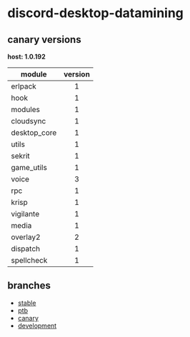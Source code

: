 # discord-desktop-datamining

## canary versions

**host: 1.0.192**

| module | version |
| ------ | :-----: |
| erlpack | 1 |
| hook | 1 |
| modules | 1 |
| cloudsync | 1 |
| desktop_core | 1 |
| utils | 1 |
| sekrit | 1 |
| game_utils | 1 |
| voice | 3 |
| rpc | 1 |
| krisp | 1 |
| vigilante | 1 |
| media | 1 |
| overlay2 | 2 |
| dispatch | 1 |
| spellcheck | 1 |

## branches

- [stable](https://github.com/OpenAsar/discord-desktop-datamining/tree/stable)
- [ptb](https://github.com/OpenAsar/discord-desktop-datamining/tree/ptb)
- [canary](https://github.com/OpenAsar/discord-desktop-datamining/tree/canary)
- [development](https://github.com/OpenAsar/discord-desktop-datamining/tree/development)